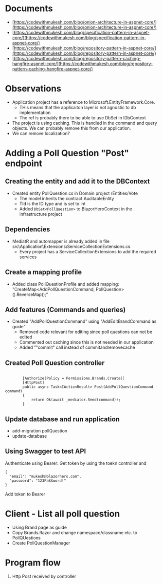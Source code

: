 
# Documents
- [https://codewithmukesh.com/blog/onion-architecture-in-aspnet-core/](https://codewithmukesh.com/blog/onion-architecture-in-aspnet-core/)
- [https://codewithmukesh.com/blog/specification-pattern-in-aspnet-core/](https://codewithmukesh.com/blog/specification-pattern-in-aspnet-core/)
- [https://codewithmukesh.com/blog/repository-pattern-in-aspnet-core/](https://codewithmukesh.com/blog/repository-pattern-in-aspnet-core/)
- [https://codewithmukesh.com/blog/repository-pattern-caching-hangfire-aspnet-core/](https://codewithmukesh.com/blog/repository-pattern-caching-hangfire-aspnet-core/)

# Observations
- Application project has a reference to Microsoft.EntityFramework.Core.
    - THis means that the applicaiton layer is not agnostic to db implementation
    - The ref is probably there to be able to use DbSet in IDbContext
- The project is using caching. This is handled in the command and query objects. We can probably remove this from our application.
- We can remove localization?


# Adding a Poll Question "Post" endpoint

## Creating the entity and add it to the DBContext
- Created entity PollQuestion.cs in Domain project /Entities/Vote
    - The model inherits the contract AuditableEntity
    - TId is the ID type and is set to int
    - Added `DbSet<PollQuestion>` to BlazorHeroContext in the infrastructure project

## Dependencies
- MediatR and automapper is already added in file src\Application\Extensions\ServiceCollectionExtensions.cs
    - Every project has a ServiceCollectionExtensions to add the required services

## Create a mapping profile
- Added class PollQuestionProfile and added mapping: "CreateMap<AddPollQuestionCommand, PollQuestion>().ReverseMap();"

## Add features (Commands and queries)
- Created "AddPollQuestionCommand" using "AddEditBrandCommand as guide"
    - Removed code relevant for editing since poll questions can not be edited
    - Commented out caching since this is not needed in our application
    - Added ""commit" call instead of commitandremovecache

## Created Poll Question controller

```

        [Authorize(Policy = Permissions.Brands.Create)]
        [HttpPost]
        public async Task<IActionResult> Post(AddPollQuestionCommand command)
        {
            return Ok(await _mediator.Send(command));
        }
```

## Update database and run application
- add-migration pollQuestion
- update-database

## Using Swagger to test API

Authenticate using Bearer:
Get token by using the toekn controller and

```
{
  "email": "mukesh@blazorhero.com",
  "password": "123Pa$$word!"
}
```

Add token to Bearer

# Client - List all poll question
- Using Brand page as guide
- Copy Brands.Razor and change namespace/classname etc. to PollQUestions
- Create PollQuestionManager

# Program flow
1. Http Post received by controller